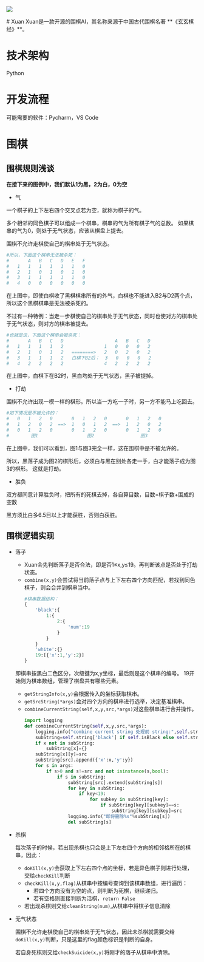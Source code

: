 <p><img src="logo.png"></p>
# Xuan
Xuan是一款开源的围棋AI，其名称来源于中国古代围棋名著 **《玄玄棋经》**。

# 技术架构
Python

# 开发流程
可能需要的软件：Pycharm，VS Code

# 围棋
## 围棋规则浅谈
**在接下来的图例中，我们默认1为黑，2为白，0为空**
* 气

一个棋子的上下左右四个交叉点若为空，就称为棋子的气。

多个相邻的同色棋子可以组成一个棋串，棋串的气为所有棋子气的总数。
如果棋串的气为0，则处于无气状态，应该从棋盘上提去。

围棋不允许走棋使自己的棋串处于无气状态。
```python
#所以，下面这个棋串无法被杀死：
#       A   B   C   D   E   F
#   1   1   1   1   1   1   0
#   2   1   0   1   0   1   0
#   3   1   1   1   1   1   0
#   4   0   0   0   0   0   0
```
在上图中，即使白棋收了黑棋棋串所有的外气，白棋也不能进入B2与D2两个点，所以这个黑棋棋串是无法被杀死的。

不过有一种特例：当走一步棋使自己的棋串处于无气状态，同时也使对方的棋串处于无气状态，则对方的棋串被提去。
```python
#也就是说，下面这个棋串会被杀死：
#       A   B   C   D                   A   B   C   D
#   1   1   1   1   2               1   0   0   0   2
#   2   1   0   1   2   ========>   2   0   2   0   2
#   3   1   1   1   2   白棋下B2后：  3   0   0   0   2
#   4   2   2   2   2               4   2   2   2   2
```
在上图中，白棋下在B2时，黑白均处于无气状态，黑子被提掉。
* 打劫

围棋不允许出现一模一样的棋形。所以当一方吃一子时，另一方不能马上吃回去。
```python
#如下情况是不被允许的：
#   0   1   2   0       0   1   2   0       0   1   2   0
#   1   2   0   2  ==>  1   0   1   2  ==>  1   2   0   2
#   0   1   2   0       0   1   2   0       0   1   2   0
#        图1                  图2                 图3
```
在上图中，我们可以看到，图1与图3完全一样，这在围棋中是不被允许的。

所以，黑落子成为图2的棋形后，必须白与黑在别处各走一手，白才能落子成为图3的棋形。
这就是打劫。

* 胜负

双方都同意计算胜负时，把所有的死棋去掉，各自算目数，目数=棋子数+围成的空数

黑方须比白多6.5目以上才能获胜，否则白获胜。
## 围棋逻辑实现
* 落子
  * Xuan会先判断落子是否合法，即是否1≤x,y≤19。再判断该点是否处于打劫状态。
  * `combine(x,y)`会尝试将当前落子点与上下左右四个方向匹配，若找到同色棋子，则会合并到棋串当中。
    ```python
    #棋串数据结构：
    {
        'black':{
            1:{
                2:{
                    'num':19
                }
            }
        }
        'white':{}
        19:[{'x':1,'y':2}]
    }
    ```
  即棋串按黑白二色区分，次级键为x,y坐标，最后则是这个棋串的编号。
  19开始则为棋串数组，管理了棋盘共有哪些元素。
  * `getStringInfo(x,y)`会根据传入的坐标获取棋串。
  * `getSrcString(*args)`会对四个方向的棋串进行选举，决定基准棋串。
  * `combineCurrentString(self,x,y,src,*args)`对这些棋串进行合并操作。
    ```python
    import logging
    def combineCurrentString(self,x,y,src,*args):
        logging.info("combine current string 处理前 string:",self.string)
        subString=self.string['black'] if self.isBlack else self.string['white']
        if x not in subString:
            subString[x]={}
        subString[x][y]=src
        subString[src].append({'x':x,'y':y})
        for s in args:
            if s>0 and s!=src and not isinstance(s,bool):
                if s in subString:
                    subString[src].extend(subString[s])
                    for key in subString:
                        if key<19:
                            for subkey in subString[key]:
                                if subString[key][subkey]==s:
                                    subString[key][subkey]=src
                    logging.info("即将删除%s"%subString[s])
                    del subString[s]
    ```
* 杀棋
  
  每次落子的时候，若出现杀棋也只会是上下左右四个方向的相邻格所在的棋串，因此：
  * `doKill(x,y)`会获取上下左右四个点的坐标，若是异色棋子则进行处理，交给`checkKill`判断
  * `checkKill(x,y,flag)`从棋串中按编号查询到该棋串数组，进行遍历：
    * 若四个方向没有为空的点，则判断为死棋，继续递归。
    * 若有空格则直接判断为活棋，`return False`
  * 若出现杀棋则交给`cleanString(num)`,从棋串中将棋子信息清除
  
* 无气状态

  围棋不允许走棋使自己的棋串处于无气状态，因此未杀棋就需要交给`doKill(x,y)`判断，只是这里的flag颜色标识是判断的自身。

  若自身死棋则交给`checkSuicide(x,y)`将刚才的落子从棋串中清除。